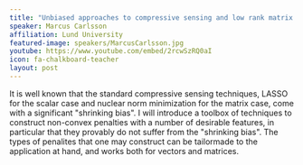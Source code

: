 ```yaml
---
title: "Unbiased approaches to compressive sensing and low rank matrix estimation"
speaker: Marcus Carlsson
affiliation: Lund University
featured-image: speakers/MarcusCarlsson.jpg
youtube: https://www.youtube.com/embed/2rcwSzRQ0aI
icon: fa-chalkboard-teacher
layout: post
---
```


It is well known that the standard compressive sensing techniques, LASSO for the scalar case and nuclear norm minimization for the matrix case, come with a significant "shrinking bias". I will introduce a toolbox of techniques to construct non-convex penalties with a number of desirable features, in particular that they provably do not suffer from the "shrinking bias". The types of penalites that one may construct can be tailormade to the application at hand, and works both for vectors and matrices.
